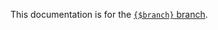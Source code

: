 This documentation is for the [`{$branch}` branch](https://github.com/elephox-dev/framework/tree/{$branch}).

<!---{ set title = "Home &bull; Elephox" }-->
